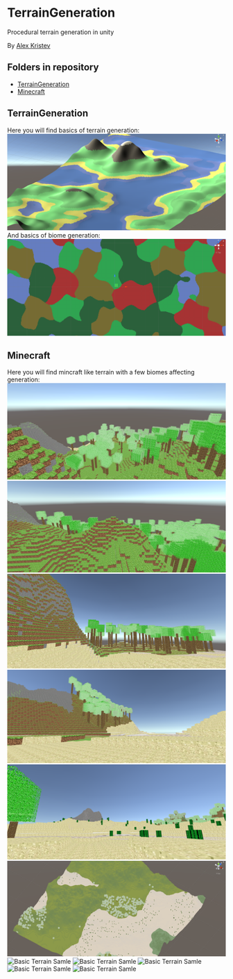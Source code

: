 # TerrainGeneration
Procedural terrain generation in unity

By [Alex Kristev](https://github.com/kristevalex)  

## Folders in repository

* [TerrainGeneration](#s-TerrainGeneration)
* [Minecraft](#s-Minecraft)

## <a name="s-TerrainGeneration"></a> TerrainGeneration
Here you will find basics of terrain generation:
![Basic Terrain Samle](pics/BasicTerrain.png)
And basics of biome generation:
![Basic Terrain Samle](pics/BasicBiomes.png)

## <a name="s-Minecraft"></a> Minecraft
Here you will find mincraft like terrain with a few biomes affecting generation:
![Basic Terrain Samle](pics/MincraftBasicTerrain.png)
![Basic Terrain Samle](pics/MincraftBasicTerrain2.png)
![Basic Terrain Samle](pics/MincraftBasicTerrain3.png)
![Basic Terrain Samle](pics/MincraftBasicTerrain4.png)
![Basic Terrain Samle](pics/MincraftBasicTerrain5.png)
![Basic Terrain Samle](pics/MincraftBasicTerrain6.png)
![Basic Terrain Samle](pics/MincraftBasicTerrain7.png)
![Basic Terrain Samle](pics/MincraftBasicTerrain8.png)
![Basic Terrain Samle](pics/MincraftBasicTerrain9.png)
![Basic Terrain Samle](pics/MincraftBasicTerrain10.png)
![Basic Terrain Samle](pics/MincraftBasicTerrain11.png)
